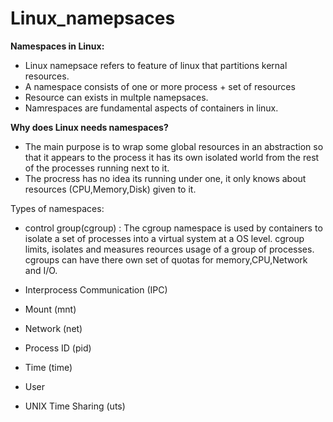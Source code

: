 # Linux_namepsaces

**Namespaces in Linux:**

- Linux namepsace refers to feature of linux that partitions kernal resources.
- A namespace consists of one or more process + set of resources
- Resource can exists in multple namepsaces.
- Namrespaces are fundamental aspects of containers in linux.

**Why does Linux needs namespaces?**

- The main purpose is to wrap some global resources in an abstraction so that it appears to the process it has its own isolated world from the rest of the processes running next to it.
- The procress has no idea its running under one, it only knows about resources (CPU,Memory,Disk) given to it.

Types of namespaces:

- control group(cgroup) : 
  The cgroup namespace is used by containers to isolate a set of processes into a virtual system at a OS level.
  cgroup limits, isolates and measures reources usage of a group of processes.
  cgroups can have there own set of quotas for memory,CPU,Network and I/O.
  
- Interprocess Communication (IPC)
- Mount (mnt)
- Network (net)
- Process ID (pid)
- Time (time)
- User
- UNIX Time Sharing (uts)
